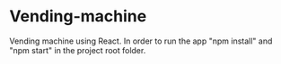 # Vending-machine
Vending machine using React.
In order to run the app "npm install" and "npm start" in the project root folder.
